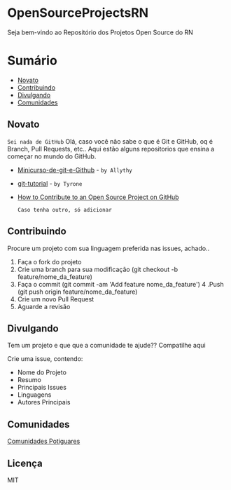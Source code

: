 # OpenSourceProjectsRN
Seja bem-vindo ao Repositório dos Projetos Open Source do RN

# Sumário
  - [Novato](#novato)
  - [Contribuindo](#contribuindo)
  - [Divulgando](#divulgando)
  - [Comunidades](#comunidades)

## Novato
`Sei nada de GitHub`
Olá, caso você não sabe o que é Git e GitHub, oq é Branch, Pull Requests, etc.. Aqui estão alguns repositorios que ensina a começar no mundo do GitHub.

 - [Minicurso-de-git-e-Github](https://github.com/allythy/Minicurso-de-git-e-Github) - `by Allythy`
 - [git-tutorial](https://github.com/tyronedamasceno/git-tutorial) - `by Tyrone`
 - [How to Contribute to an Open Source Project on GitHub](https://egghead.io/series/how-to-contribute-to-an-open-source-project-on-github)

   ```
   Caso tenha outro, só adicionar
   ```

## Contribuindo
Procure um projeto com sua linguagem preferida nas issues, achado..

1. Faça o fork do projeto
2. Crie uma branch para sua modificação (git checkout -b feature/nome_da_feature)
3. Faça o commit (git commit -am 'Add feature nome_da_feature')
4 .Push (git push origin feature/nome_da_feature)
5. Crie um novo Pull Request
6. Aguarde a revisão

## Divulgando
Tem um projeto e que que a comunidade te ajude?? Compatilhe aqui

Crie uma issue, contendo:
- Nome do Projeto
- Resumo
- Principais Issues
- Linguagens
- Autores Principais


## Comunidades
[Comunidades Potiguares](https://github.com/pbaesse/comunidades-ti-rn)

## Licença
MIT
